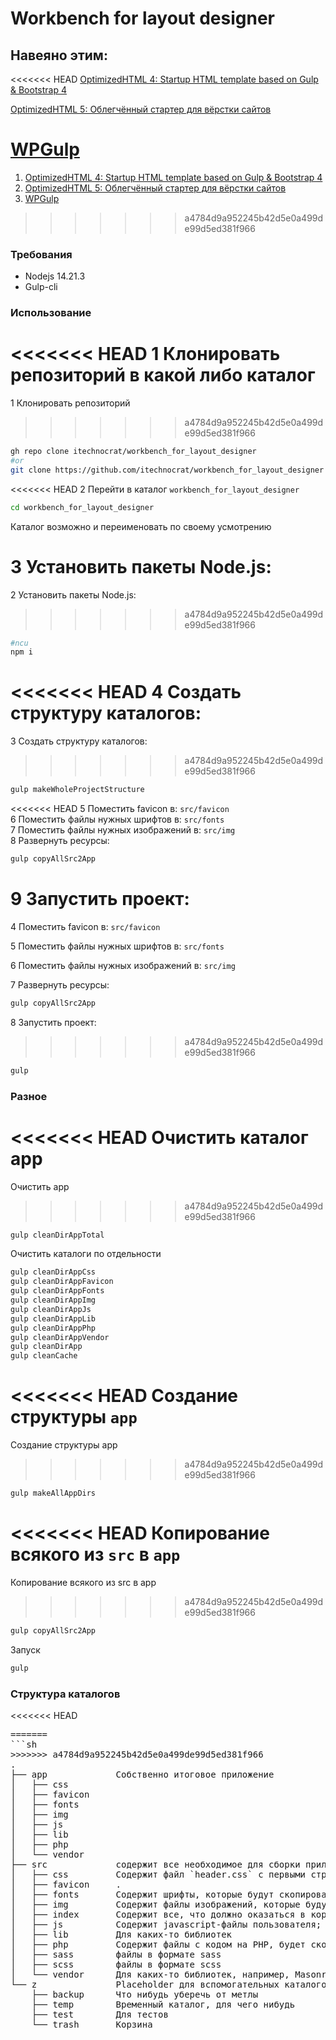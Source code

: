 # Workbench for layout designer

## Навеяно этим:

<<<<<<< HEAD
[OptimizedHTML 4: Startup HTML template based on Gulp & Bootstrap 4](https://github.com/agragregra/OptimizedHTML-4/)  

[OptimizedHTML 5: Облегчённый стартер для вёрстки сайтов](https://webdesign-master.ru/blog/tools/2019-07-15-optimizedhtml-5.html)  

[WPGulp](https://github.com/ahmadawais/WPGulp)  
=======
1. [OptimizedHTML 4: Startup HTML template based on Gulp & Bootstrap 4](https://github.com/agragregra/OptimizedHTML-4/)  
2. [OptimizedHTML 5: Облегчённый стартер для вёрстки сайтов](https://webdesign-master.ru/blog/tools/2019-07-15-optimizedhtml-5.html)  
3. [WPGulp](https://github.com/ahmadawais/WPGulp)
>>>>>>> a4784d9a952245b42d5e0a499de99d5ed381f966

### Требования

- Nodejs 14.21.3  
- Gulp-cli

### Использование

<<<<<<< HEAD
1 Клонировать репозиторий в какой либо каталог  
=======
1 Клонировать репозиторий  
>>>>>>> a4784d9a952245b42d5e0a499de99d5ed381f966

```sh
gh repo clone itechnocrat/workbench_for_layout_designer
#or
git clone https://github.com/itechnocrat/workbench_for_layout_designer
```

<<<<<<< HEAD
2 Перейти в каталог `workbench_for_layout_designer`

```sh
cd workbench_for_layout_designer
```

Каталог возможно и переименовать по своему усмотрению

3 Установить пакеты Node.js:  
=======
2 Установить пакеты Node.js:  
>>>>>>> a4784d9a952245b42d5e0a499de99d5ed381f966

```sh
#ncu
npm i
```

<<<<<<< HEAD
4 Создать структуру каталогов:  
=======
3 Создать структуру каталогов:  
>>>>>>> a4784d9a952245b42d5e0a499de99d5ed381f966

```sh
gulp makeWholeProjectStructure

```

<<<<<<< HEAD
5 Поместить favicon в: `src/favicon`  
6 Поместить файлы нужных шрифтов в: `src/fonts`  
7 Поместить файлы нужных изображений в: `src/img`  
8 Развернуть ресурсы:  

```sh
gulp copyAllSrc2App
```  

9 Запустить проект:  
=======
4 Поместить favicon в: `src/favicon`  

5 Поместить файлы нужных шрифтов в: `src/fonts`  

6 Поместить файлы нужных изображений в: `src/img`  

7 Развернуть ресурсы:  

```sh
gulp copyAllSrc2App
```

8 Запустить проект:  
>>>>>>> a4784d9a952245b42d5e0a499de99d5ed381f966

```sh
gulp
```

### Разное

<<<<<<< HEAD
Очистить каталог app  
=======
Очистить app  
>>>>>>> a4784d9a952245b42d5e0a499de99d5ed381f966

```sh
gulp cleanDirAppTotal
```

Очистить каталоги по отдельности  

```sh
gulp cleanDirAppCss
gulp cleanDirAppFavicon
gulp cleanDirAppFonts
gulp cleanDirAppImg
gulp cleanDirAppJs
gulp cleanDirAppLib
gulp cleanDirAppPhp
gulp cleanDirAppVendor
gulp cleanDirApp
gulp cleanCache
```

<<<<<<< HEAD
Создание структуры `app`  
=======
Создание структуры app  
>>>>>>> a4784d9a952245b42d5e0a499de99d5ed381f966

```sh
gulp makeAllAppDirs
```

<<<<<<< HEAD
Копирование всякого из `src` в `app`  
=======
Копирование всякого из src в app  
>>>>>>> a4784d9a952245b42d5e0a499de99d5ed381f966

```sh
gulp copyAllSrc2App
```

Запуск  

```sh
gulp
```

### Структура каталогов

<<<<<<< HEAD
<pre>
=======
```sh
>>>>>>> a4784d9a952245b42d5e0a499de99d5ed381f966
.
├── app             Собственно итоговое приложение
│   ├── css
│   ├── favicon
│   ├── fonts
│   ├── img
│   ├── js
│   ├── lib
│   ├── php
│   └── vendor
├── src             содержит все необходимое для сборки приложения в каталог `app`
│   ├── css         Содержит файл `header.css` с первыми строчками будущего style.css, которые нельзя обработать sass
│   ├── favicon     .
│   ├── fonts       Содержит шрифты, которые будут скопированы в `./app/fonts`
│   ├── img         Содержит файлы изображений, которые будут скопированы в `./app/img`
│   ├── index       Содержит все, что должно оказаться в корне DocumentRoot web-сервера (в корне app)
│   ├── js          Содержит javascript-файлы пользователя; будет скопирован в `./app/js/custom.js` и в `./app/js/custom.min.js`
│   ├── lib         Для каких-то библиотек
│   ├── php         Содержит файлы с кодом на PHP, будет скопирована в app
│   ├── sass        файлы в формате sass
│   ├── scss        файлы в формате scss
│   └── vendor      Для каких-то библиотек, например, Мasonry, Lazy loading img & background
└── z               Placeholder для вспомогательных каталогов
    ├── backup      Что нибудь уберечь от метлы
    ├── temp        Временный каталог, для чего нибудь
    ├── test        Для тестов
    └── trash       Корзина
</pre>
